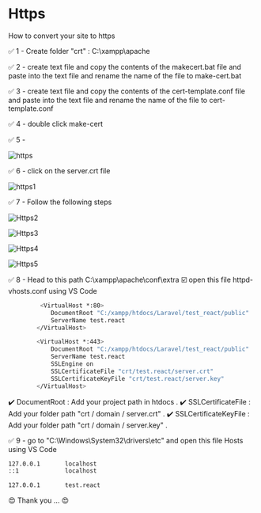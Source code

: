 # Https
How to convert your site to https


:white_check_mark: 1 - Create folder "crt" : C:\xampp\apache

:white_check_mark: 2 - create text file and copy the contents of the makecert.bat file and paste into the text file and rename the name of the file to make-cert.bat

:white_check_mark: 3 - create text file and copy the contents of the cert-template.conf file and paste into the text file and rename the name of the file to cert-template.conf

:white_check_mark: 4 - double click make-cert

:white_check_mark: 5 - 

![https](https://user-images.githubusercontent.com/79239771/123964358-3e224380-d9ab-11eb-86ef-9d29d537cbcd.PNG)

:white_check_mark: 6 - click on the server.crt file 

![https1](https://user-images.githubusercontent.com/79239771/123965688-9a399780-d9ac-11eb-96cd-4b8e0f208451.PNG)

:white_check_mark: 7 - Follow the following steps

![Https2](https://user-images.githubusercontent.com/79239771/123966981-ce618800-d9ad-11eb-803a-f796eb4ed5ae.PNG)

![Https3](https://user-images.githubusercontent.com/79239771/123966993-d28da580-d9ad-11eb-9686-8b8062079f4b.PNG)

![Https4](https://user-images.githubusercontent.com/79239771/123967013-d6b9c300-d9ad-11eb-96cc-9fc74fce4268.PNG)

![Https5](https://user-images.githubusercontent.com/79239771/123967031-dae5e080-d9ad-11eb-9b6b-669c096d3922.PNG)

:white_check_mark: 8 - Head to this path C:\xampp\apache\conf\extra
    :ballot_box_with_check: open this file httpd-vhosts.conf using VS Code
    
    
```bash
         <VirtualHost *:80>
            DocumentRoot "C:/xampp/htdocs/Laravel/test_react/public"
            ServerName test.react
        </VirtualHost>

        <VirtualHost *:443>
            DocumentRoot "C:/xampp/htdocs/Laravel/test_react/public"
            ServerName test.react
            SSLEngine on
            SSLCertificateFile "crt/test.react/server.crt"
            SSLCertificateKeyFile "crt/test.react/server.key"
        </VirtualHost>
   ```
 
  :heavy_check_mark:  DocumentRoot          : Add your project path in htdocs .
  :heavy_check_mark:  SSLCertificateFile    : Add your folder path "crt / domain / server.crt" .
  :heavy_check_mark:  SSLCertificateKeyFile : Add your folder path "crt / domain / server.key" .
  
  :white_check_mark: 9 - go to "C:\Windows\System32\drivers\etc" and open this file Hosts using VS Code 
  
  ```bash
  127.0.0.1       localhost
  ::1             localhost
  
  127.0.0.1       test.react
  ```
  
  :heart_eyes: Thank you ... :heart_eyes:
  
  



